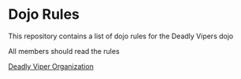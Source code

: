 Dojo Rules
==========

This repository contains a list of dojo rules for the Deadly Vipers dojo

All members should read the rules

[Deadly Viper Organization](https://github.com/deadlyvipers)
